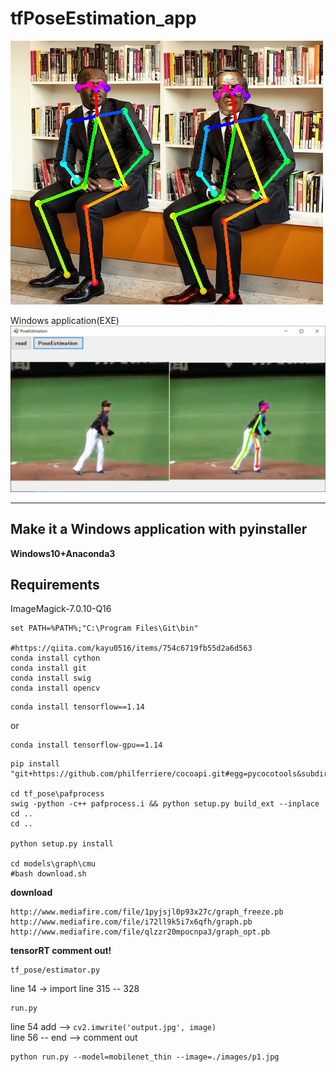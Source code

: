 # tfPoseEstimation_app  
<img src="./images/output.jpg" >

Windows application(EXE)  
<img src="./images/image00.png" >

----

## Make it a Windows application with pyinstaller  
**Windows10+Anaconda3**
## Requirements  
ImageMagick-7.0.10-Q16  

```
set PATH=%PATH%;"C:\Program Files\Git\bin"

#https://qiita.com/kayu0516/items/754c6719fb55d2a6d563 
conda install cython
conda install git
conda install swig
conda install opencv
```
```
conda install tensorflow==1.14
``` 
or 
```
conda install tensorflow-gpu==1.14
```
```
pip install "git+https://github.com/philferriere/cocoapi.git#egg=pycocotools&subdirectory=PythonAPI"

cd tf_pose\pafprocess
swig -python -c++ pafprocess.i && python setup.py build_ext --inplace
cd ..
cd ..

python setup.py install

cd models\graph\cmu
#bash download.sh
```
**download**
```
http://www.mediafire.com/file/1pyjsjl0p93x27c/graph_freeze.pb
http://www.mediafire.com/file/i72ll9k5i7x6qfh/graph.pb
http://www.mediafire.com/file/qlzzr20mpocnpa3/graph_opt.pb
```

**tensorRT comment out!**
```
tf_pose/estimator.py
```
line 14  -> import 
line 315 -- 328 

```
run.py
```
line 54 add -->    ```cv2.imwrite('output.jpg', image)```  
line 56 -- end --> comment out  



```
python run.py --model=mobilenet_thin --image=./images/p1.jpg
```
